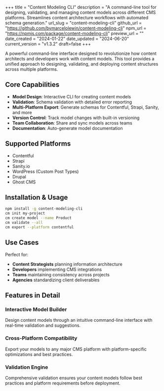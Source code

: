 +++
title = "Content Modeling CLI"
description = "A command-line tool for designing, validating, and managing content models across different CMS platforms. Streamlines content architecture workflows with automated schema generation."
url_slug = "content-modeling-cli"
github_url = "https://github.com/bymarcelolewin/content-modeling-cli"
npm_url = "https://npmjs.com/package/content-modeling-cli"
preview_url = ""
date_created = "2024-01-22"
date_updated = "2024-06-20"
current_version = "v1.3.2"
draft=false
+++

A powerful command-line interface designed to revolutionize how content architects and developers work with content models. This tool provides a unified approach to designing, validating, and deploying content structures across multiple platforms.

## Core Capabilities

- **Model Design**: Interactive CLI for creating content models
- **Validation**: Schema validation with detailed error reporting
- **Multi-Platform Export**: Generate schemas for Contentful, Strapi, Sanity, and more
- **Version Control**: Track model changes with built-in versioning
- **Team Collaboration**: Share and sync models across teams
- **Documentation**: Auto-generate model documentation

## Supported Platforms

- Contentful
- Strapi
- Sanity.io
- WordPress (Custom Post Types)
- Drupal
- Ghost CMS

## Installation & Usage

```bash
npm install -g content-modeling-cli
cm init my-project
cm create model --name Product
cm validate --all
cm export --platform contentful
```

## Use Cases

Perfect for:
- **Content Strategists** planning information architecture
- **Developers** implementing CMS integrations
- **Teams** maintaining consistency across projects
- **Agencies** standardizing client deliverables

## Features in Detail

### Interactive Model Builder
Design content models through an intuitive command-line interface with real-time validation and suggestions.

### Cross-Platform Compatibility
Export your models to any major CMS platform with platform-specific optimizations and best practices.

### Validation Engine
Comprehensive validation ensures your content models follow best practices and platform requirements before deployment.
